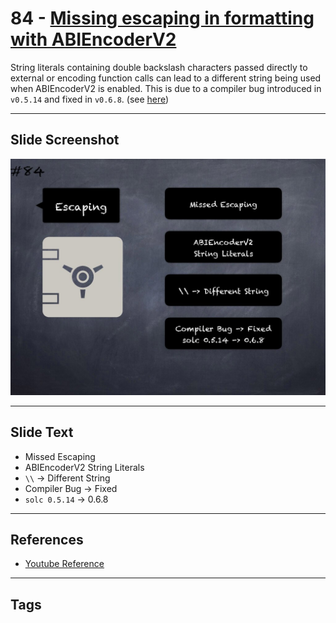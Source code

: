 # 84 - [Missing escaping in formatting with ABIEncoderV2](Missing%20escaping%20in%20formatting%20with%20ABIEncoderV2.md)
String literals containing double backslash characters passed directly to external or encoding function calls can lead to a different string being used when ABIEncoderV2 is enabled. This is due to a compiler bug introduced in `v0.5.14` and fixed in `v0.6.8`. (see [here](https://docs.soliditylang.org/en/v0.8.9/bugs.html))
___
## Slide Screenshot
![084.jpg](../../images/4.%20Pitfalls%20and%20Best%20Practices%20101/084.jpg)
___
## Slide Text
- Missed Escaping
- ABIEncoderV2 String Literals
- `\\` -> Different String
- Compiler Bug -> Fixed
- `solc 0.5.14` -> 0.6.8
___
## References
- [Youtube Reference](https://youtu.be/vyWLO5Dlg50?t=100)
___
## Tags